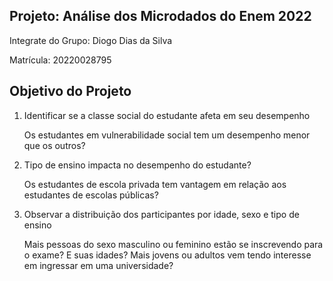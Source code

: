 ## Projeto: Análise dos Microdados do Enem 2022
Integrate do Grupo: Diogo Dias da Silva

Matrícula: 20220028795

Objetivo do Projeto
---
1. Identificar se a classe social do estudante afeta em seu desempenho
   
   Os estudantes em vulnerabilidade social tem um desempenho menor que os outros?
3. Tipo de ensino impacta no desempenho do estudante?
   
   Os estudantes de escola privada tem vantagem em relação aos estudantes de escolas públicas?
4. Observar a distribuição dos participantes por idade, sexo e tipo de ensino
   
   Mais pessoas do sexo masculino ou feminino estão se inscrevendo para o exame? E suas idades? Mais jovens ou adultos vem tendo interesse em ingressar em uma universidade?

